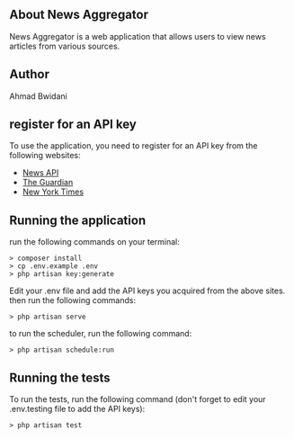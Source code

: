 
## About News Aggregator
News Aggregator is a web application that allows users to view news articles from various sources.
## Author
Ahmad Bwidani
## register for an API key
To use the application, you need to register for an API key from the following websites:
- [News API](https://newsapi.org/)
- [The Guardian](https://open-platform.theguardian.com/access/)
- [New York Times](https://developer.nytimes.com/)
## Running the application
run the following commands on your terminal:
```
> composer install
> cp .env.example .env
> php artisan key:generate
```
Edit your .env file and add the API keys you acquired from the above sites.
then run the following commands:
```
> php artisan serve
```
to run the scheduler, run the following command:
```
> php artisan schedule:run
```
## Running the tests
To run the tests, run the following command (don't forget to edit your .env.testing file to add the API keys):
```
> php artisan test
```
